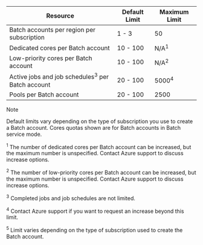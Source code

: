 | **Resource** | **Default Limit** | **Maximum Limit** |
| --- | --- | --- |
| Batch accounts per region per subscription | 1 - 3 |50 |
| Dedicated cores per Batch account | 10 - 100 | N/A<sup>1</sup> |
| Low-priority cores per Batch account | 10 - 100 | N/A<sup>2</sup> |
| Active jobs and job schedules<sup>3</sup> per Batch account | 20 - 100 | 5000<sup>4</sup> |
| Pools per Batch account | 20 - 100 | 2500 |

> [!NOTE]
> Default limits vary depending on the type of subscription you use to create a Batch account. Cores quotas shown are for Batch accounts in Batch service mode.

<sup>1</sup> The number of dedicated cores per Batch account can be increased, but the maximum number is unspecified. Contact Azure support to discuss increase options.

<sup>2</sup> The number of low-priority cores per Batch account can be increased, but the maximum number is unspecified. Contact Azure support to discuss increase options.

<sup>3</sup> Completed jobs and job schedules are not limited.

<sup>4</sup> Contact Azure support if you want to request an increase beyond this limit.

<sup>5</sup> Limit varies depending on the type of subscription used to create the Batch account.
